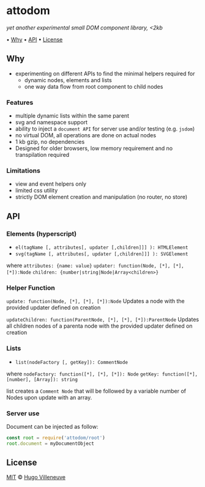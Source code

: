 # attodom

*yet another experimental small DOM component library, <2kb*

• [Why](#why) • [API](#api) • [License](#license)


## Why

* experimenting on different APIs to find the minimal helpers required for
  * dynamic nodes, elements and lists
  * one way data flow from root component to child nodes


### Features

* multiple dynamic lists within the same parent
* svg and namespace support
* ability to inject a `document API` for server use and/or testing (e.g. `jsdom`)
* no virtual DOM, all operations are done on actual nodes
* 1 kb gzip, no dependencies
* Designed for older browsers, low memory requirement and no transpilation required


### Limitations

* view and event helpers only
* limited css utility
* strictly DOM element creation and manipulation (no router, no store)


## API

### Elements (hyperscript)

* `el(tagName [, attributes[, updater [,children]]] ): HTMLElement`
* `svg(tagName [, attributes[, updater [,children]]] ): SVGElement`

where
`attributes: {name: value}`
`updater: function(Node, [*], [*], [*]):Node`
`children: {number|string|Node|Array<children>}`


### Helper Function

`update: function(Node, [*], [*], [*]):Node`
Updates a node with the provided updater defined on creation

`updateChildren: function(ParentNode, [*], [*], [*]):ParentNode`
Updates all children nodes of a parenta node with the provided updater defined on creation


### Lists

* `list(nodeFactory [, getKey]): CommentNode`

where
`nodeFactory: function([*], [*], [*]): Node`
`getKey: function([*], [number], [Array]): string`

list creates a `Comment Node` that will be followed by a variable number of Nodes upon update with an array.


### Server use

Document can be injected as follow:

```javascript
const root = require('attodom/root')
root.document = myDocumentObject
```

## License

[MIT](http://www.opensource.org/licenses/MIT) © [Hugo Villeneuve](https://github.com/hville)
